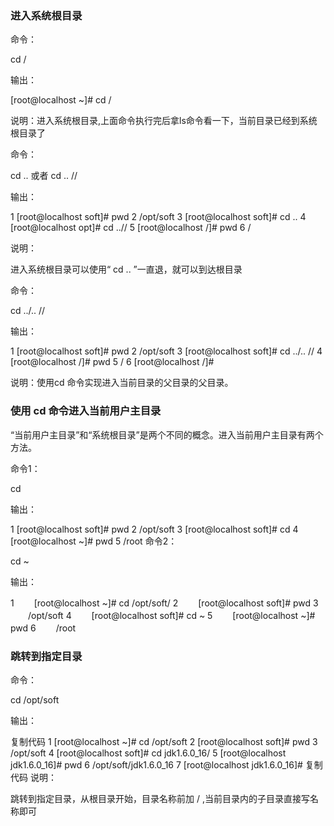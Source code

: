 ### 进入系统根目录

命令：

cd / 

输出：

[root@localhost ~]# cd /   

说明：进入系统根目录,上面命令执行完后拿ls命令看一下，当前目录已经到系统根目录了 

命令：

cd .. 或者 cd .. //

输出：

1 [root@localhost soft]# pwd
2 /opt/soft
3 [root@localhost soft]# cd ..
4 [root@localhost opt]# cd ..//
5 [root@localhost /]# pwd
6 / 

说明：

进入系统根目录可以使用“ cd .. ”一直退，就可以到达根目录 


命令：

cd ../.. //

输出：

1 [root@localhost soft]# pwd
2 /opt/soft
3 [root@localhost soft]# cd ../.. //
4 [root@localhost /]# pwd
5 /
6 [root@localhost /]# 

说明：使用cd 命令实现进入当前目录的父目录的父目录。 

### 使用 cd 命令进入当前用户主目录

“当前用户主目录”和“系统根目录”是两个不同的概念。进入当前用户主目录有两个方法。

命令1：

cd

输出：

1 [root@localhost soft]# pwd
2 /opt/soft
3 [root@localhost soft]# cd
4 [root@localhost ~]# pwd
5 /root
命令2：

cd ~

输出：

1 　　[root@localhost ~]# cd /opt/soft/
2 　　[root@localhost soft]# pwd
3 　　/opt/soft
4 　　[root@localhost soft]# cd ~
5 　　[root@localhost ~]# pwd
6 　　/root   	

### 跳转到指定目录

命令： 

cd /opt/soft

输出：

复制代码
1 [root@localhost ~]# cd /opt/soft
2 [root@localhost soft]# pwd
3 /opt/soft
4 [root@localhost soft]# cd jdk1.6.0_16/
5 [root@localhost jdk1.6.0_16]# pwd
6 /opt/soft/jdk1.6.0_16
7 [root@localhost jdk1.6.0_16]# 
复制代码
说明：

跳转到指定目录，从根目录开始，目录名称前加 / ,当前目录内的子目录直接写名称即可
